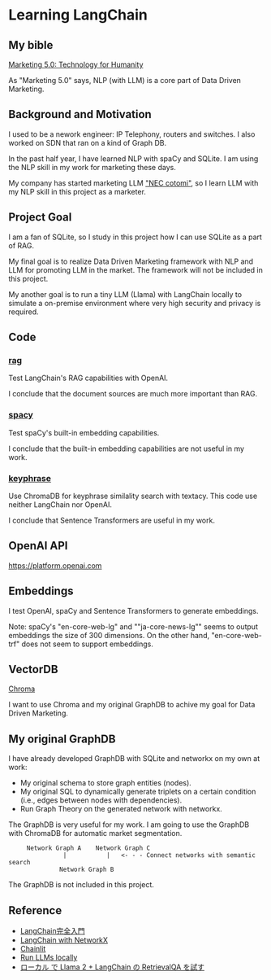 # Learning LangChain

## My bible

[Marketing 5.0: Technology for Humanity](https://www.wiley.com/en-br/Marketing+5.0%3A+Technology+for+Humanity-p-9781119668510)

As "Marketing 5.0" says, NLP (with LLM) is a core part of Data Driven Marketing.

## Background and Motivation

I used to be a nework engineer: IP Telephony, routers and switches. I also worked on SDN that ran on a kind of Graph DB.

In the past half year, I have learned NLP with spaCy and SQLite. I am using the NLP skill in my work for marketing these days.

My company has started marketing LLM ["NEC cotomi"](https://www.nec.com/en/press/202404/global_20240424_01.html), so I learn LLM with my NLP skill in this project as a marketer.

## Project Goal

I am a fan of SQLite, so I study in this project how I can use SQLite as a part of RAG.

My final goal is to realize Data Driven Marketing framework with NLP and LLM for promoting LLM in the market. The framework will not be included in this project.

My another goal is to run a tiny LLM (Llama) with LangChain locally to simulate a on-premise environment where very high security and privacy is required.

## Code

### [rag](./rag)

Test LangChain's RAG capabilities with OpenAI.

I conclude that the document sources are much more important than RAG.

### [spacy](./spacy)

Test spaCy's built-in embedding capabilities.

I conclude that the built-in embedding capabilities are not useful in my work.

### [keyphrase](./keyphrase)

Use ChromaDB for keyphrase similality search with textacy. This code use neither LangChain nor OpenAI.

I conclude that Sentence Transformers are useful in my work.

## OpenAI API

https://platform.openai.com

## Embeddings

I test OpenAI, spaCy and Sentence Transformers to generate embeddings.

Note: spaCy's "en-core-web-lg" and ""ja-core-news-lg"" seems to output embeddings the size of 300 dimensions. On the other hand, "en-core-web-trf" does not seem to support embeddings.

## VectorDB

[Chroma](https://www.trychroma.com/)

I want to use Chroma and my original GraphDB to achive my goal for Data Driven Marketing.

## My original GraphDB

I have already developed GraphDB with SQLite and networkx on my own at work:
- My original schema to store graph entities (nodes).
- My original SQL to dynamically generate triplets on a certain condition (i.e., edges between nodes with dependencies).
- Run Graph Theory on the generated network with networkx.

The GraphDB is very useful for my work. I am going to use the GraphDB with ChromaDB for automatic market segmentation.

```
     Network Graph A    Network Graph C
               |           |   <- - - Connect networks with semantic search
              Network Graph B
```

The GraphDB is not included in this project.

## Reference

- [LangChain完全入門](https://github.com/harukaxq/langchain-book)
- [LangChain with NetworkX](https://python.langchain.com/v0.1/docs/integrations/graphs/networkx/)
- [Chainlit](https://github.com/Chainlit/chainlit)
- [Run LLMs locally](https://python.langchain.com/v0.1/docs/guides/development/local_llms/)
- [ローカル で Llama 2 + LangChain の RetrievalQA を試す](https://note.com/npaka/n/n3164e8b24539)
